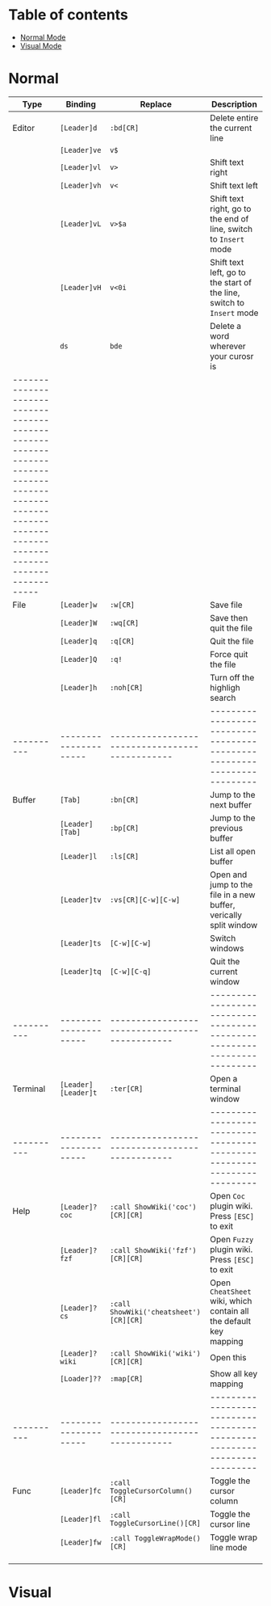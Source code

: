# Table of contents
- [Normal Mode](#Normal)
- [Visual Mode](#Visual)

# Normal
    
| Type     |    Binding          |  Replace                                     |  Description                                                           |
| -------- | ------------------- | -------------------------------------------- | ---------------------------------------------------------------------- |
| Editor   | `[Leader]d`         | `:bd[CR]`                                    | Delete entire the current line                                         |
|          | `[Leader]ve`        | `v$`                                         |                                                                        |
|          | `[Leader]vl`        | `v>`                                         | Shift text right                                                       |
|          | `[Leader]vh`        | `v<`                                         | Shift text left                                                        |
|          | `[Leader]vL`        | `v>$a`                                       | Shift text right, go to the end of line, switch to `Insert` mode       |
|          | `[Leader]vH`        | `v<0i`                                       | Shift text left, go to the start of the  line, switch to `Insert` mode |
|          | `ds`                | `bde`                                        | Delete a word wherever your curosr is                                  |
|--------------------------------------------------------------------------------------------------------------------------------------------------------|
| File     | `[Leader]w`         | `:w[CR]`                                     | Save file                                                              |
|          | `[Leader]W`         | `:wq[CR]`                                    | Save then quit the file                                                |
|          | `[Leader]q`         | `:q[CR]`                                     | Quit the file                                                          |
|          | `[Leader]Q`         | `:q!`                                        | Force quit the file                                                    |
|          | `[Leader]h`         | `:noh[CR]`                                   | Turn off the highligh search                                           |
|----------|---------------------|----------------------------------------------|------------------------------------------------------------------------|
| Buffer   | `[Tab]`             | `:bn[CR]`                                    | Jump to the next buffer                                                |
|          | `[Leader][Tab]`     | `:bp[CR]`                                    | Jump to the previous buffer                                            |
|          | `[Leader]l`         | `:ls[CR]`                                    | List all open buffer                                                   |
|          | `[Leader]tv`        | `:vs[CR][C-w][C-w]`                          | Open and jump to the file in a new buffer, verically split window      |
|          | `[Leader]ts`        | `[C-w][C-w]`                                 | Switch windows                                                         |
|          | `[Leader]tq`        | `[C-w][C-q]`                                 | Quit the current window                                                |
|----------|---------------------|----------------------------------------------|------------------------------------------------------------------------|
| Terminal | `[Leader][Leader]t` | `:ter[CR]`                                   | Open a terminal window                                                 |
|----------|---------------------|----------------------------------------------|------------------------------------------------------------------------|
| Help     | `[Leader]?coc`      | `:call ShowWiki('coc')[CR][CR]`              | Open `Coc` plugin wiki. Press `[ESC]` to exit                          |
|          | `[Leader]?fzf`      | `:call ShowWiki('fzf')[CR][CR]`              | Open `Fuzzy` plugin wiki. Press `[ESC]` to exit                        |
|          | `[Leader]?cs`       | `:call ShowWiki('cheatsheet')[CR][CR]`       | Open `CheatSheet` wiki, which contain all the default key mapping      |
|          | `[Leader]?wiki`     | `:call ShowWiki('wiki')[CR][CR]`             | Open this                                                              |
|          | `[Loader]??`        | `:map[CR]`                                   | Show all key mapping                                                   |
|----------|---------------------|----------------------------------------------|------------------------------------------------------------------------|
| Func     | `[Leader]fc`        | `:call ToggleCursorColumn()[CR]`             | Toggle the cursor column                                               |
|          | `[Leader]fl`        | `:call ToggleCursorLine()[CR]`               | Toggle the cursor line                                                 |
|          | `[Leader]fw`        | `:call ToggleWrapMode()[CR]`                 | Toggle wrap line mode                                                  |
|          |                     |                                              |                                                                        |
|          |                     |                                              |                                                                        |
|          |                     |                                              |                                                                        |

# Visual
